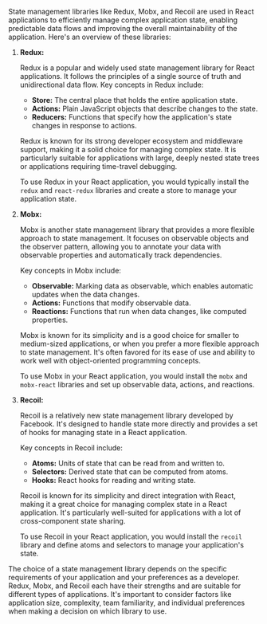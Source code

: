 State management libraries like Redux, Mobx, and Recoil are used in React applications to efficiently manage complex application state, enabling predictable data flows and improving the overall maintainability of the application. Here's an overview of these libraries:

1. **Redux:**

   Redux is a popular and widely used state management library for React applications. It follows the principles of a single source of truth and unidirectional data flow. Key concepts in Redux include:

   - **Store:** The central place that holds the entire application state.
   - **Actions:** Plain JavaScript objects that describe changes to the state.
   - **Reducers:** Functions that specify how the application's state changes in response to actions.

   Redux is known for its strong developer ecosystem and middleware support, making it a solid choice for managing complex state. It is particularly suitable for applications with large, deeply nested state trees or applications requiring time-travel debugging.

   To use Redux in your React application, you would typically install the `redux` and `react-redux` libraries and create a store to manage your application state.

2. **Mobx:**

   Mobx is another state management library that provides a more flexible approach to state management. It focuses on observable objects and the observer pattern, allowing you to annotate your data with observable properties and automatically track dependencies.

   Key concepts in Mobx include:

   - **Observable:** Marking data as observable, which enables automatic updates when the data changes.
   - **Actions:** Functions that modify observable data.
   - **Reactions:** Functions that run when data changes, like computed properties.

   Mobx is known for its simplicity and is a good choice for smaller to medium-sized applications, or when you prefer a more flexible approach to state management. It's often favored for its ease of use and ability to work well with object-oriented programming concepts.

   To use Mobx in your React application, you would install the `mobx` and `mobx-react` libraries and set up observable data, actions, and reactions.

3. **Recoil:**

   Recoil is a relatively new state management library developed by Facebook. It's designed to handle state more directly and provides a set of hooks for managing state in a React application.

   Key concepts in Recoil include:

   - **Atoms:** Units of state that can be read from and written to.
   - **Selectors:** Derived state that can be computed from atoms.
   - **Hooks:** React hooks for reading and writing state.

   Recoil is known for its simplicity and direct integration with React, making it a great choice for managing complex state in a React application. It's particularly well-suited for applications with a lot of cross-component state sharing.

   To use Recoil in your React application, you would install the `recoil` library and define atoms and selectors to manage your application's state.

The choice of a state management library depends on the specific requirements of your application and your preferences as a developer. Redux, Mobx, and Recoil each have their strengths and are suitable for different types of applications. It's important to consider factors like application size, complexity, team familiarity, and individual preferences when making a decision on which library to use.